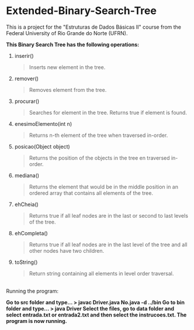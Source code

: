 # Extended-Binary-Search-Tree
This is a project for the "Estruturas de Dados Básicas II" course from the Federal University of Rio Grande do Norte (UFRN).

<b>This Binary Search Tree has the following operations:</b>

1. inserir()
    > Inserts new element in the tree.
    
2. remover()
    > Removes element from the tree.
    
3. procurar()
    > Searches for element in the tree. Returns true if element is found.
    
4. enesimoElemento(int n)
    > Returns n-th element of the tree when traversed in-order.

5. posicao(Object object)
    > Returns the position of the objects in the tree en traversed in-order.
    
6. mediana()
    > Returns the element that would be in the middle position in an ordered array that contains all elements of the tree.

7. ehCheia()
    > Returns true if all leaf nodes are in the last or second to last levels of the tree.

8. ehCompleta()
    > Returns true if all leaf nodes are in the last level of the tree and all other nodes have two children.

9. toString()
    > Return string containing all elements in level order traversal.

<br>Running the program:<b>

Go to src folder and type... 
    > javac Driver.java No.java -d ../bin
Go to bin folder and type...
    > java Driver
Select the files, go to data folder and select entrada.txt or entrada2.txt and then select the instrucoes.txt.
The program is now running.

